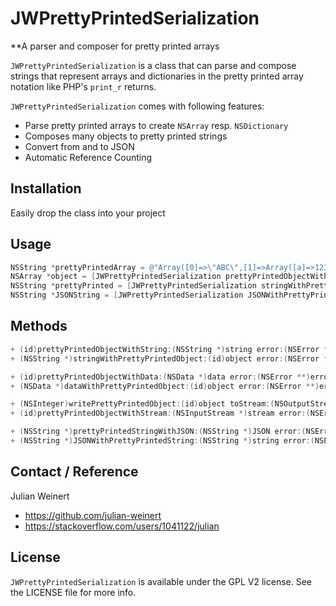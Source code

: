 JWPrettyPrintedSerialization
============================

**A parser and composer for pretty printed arrays

`JWPrettyPrintedSerialization` is a class that can parse and compose strings that represent arrays and dictionaries in the pretty printed array notation like PHP's `print_r` returns.

`JWPrettyPrintedSerialization` comes with following features:

- Parse pretty printed arrays to create `NSArray` resp. `NSDictionary`
- Composes many objects to pretty printed strings
- Convert from and to JSON
- Automatic Reference Counting

## Installation

Easily drop the class into your project

## Usage

``` objective-c
NSString *prettyPrintedArray = @"Array([0]=>\"ABC\",[1]=>Array([a]=>123,[b]=>\"XYZ\"))";
NSArray *object = [JWPrettyPrintedSerialization prettyPrintedObjectWithString:prettyPrintedArray error:nil];
NSString *prettyPrinted = [JWPrettyPrintedSerialization stringWithPrettyPrintedObject:object error:nil];
NSString *JSONString = [JWPrettyPrintedSerialization JSONWithPrettyPrintedString:prettyPrinted] error:nil];
```

## Methods

``` objective-c
+ (id)prettyPrintedObjectWithString:(NSString *)string error:(NSError **)error;
+ (NSString *)stringWithPrettyPrintedObject:(id)object error:(NSError **)error;

+ (id)prettyPrintedObjectWithData:(NSData *)data error:(NSError **)error;
+ (NSData *)dataWithPrettyPrintedObject:(id)object error:(NSError **)error;

+ (NSInteger)writePrettyPrintedObject:(id)object toStream:(NSOutputStream *)stream error:(NSError **)error;
+ (id)prettyPrintedObjectWithStream:(NSInputStream *)stream error:(NSError **)error;

+ (NSString *)prettyPrintedStringWithJSON:(NSString *)JSON error:(NSError **)error;
+ (NSString *)JSONWithPrettyPrintedString:(NSString *)string error:(NSError **)error;
```

## Contact / Reference

Julian Weinert

- https://github.com/julian-weinert
- https://stackoverflow.com/users/1041122/julian

## License

`JWPrettyPrintedSerialization` is available under the GPL V2 license. See the LICENSE file for more info.